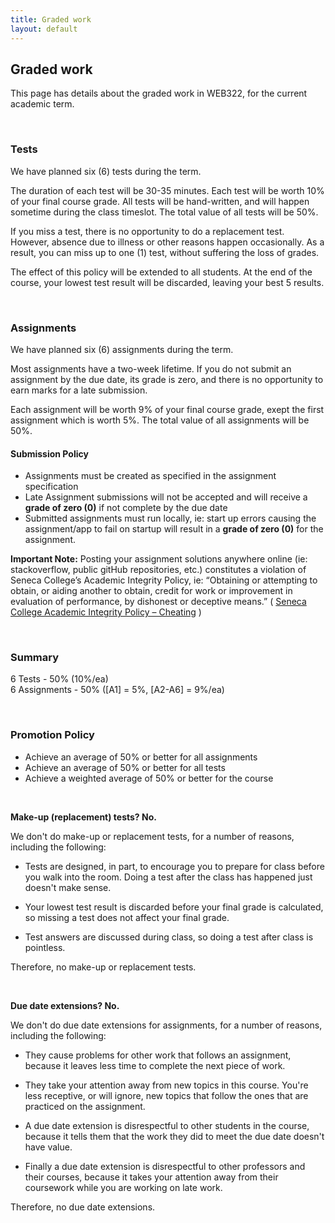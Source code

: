 ```yaml
---
title: Graded work
layout: default
---
```


## Graded work

This page has details about the graded work in WEB322, for the current academic term.

<br>

### Tests

We have planned six (6) tests during the term.

The duration of each test will be 30-35 minutes. Each test will be worth 10% of your final course grade. All tests will be hand-written, and will happen sometime during the class timeslot. The total value of all tests will be 50%.

If you miss a test, there is no opportunity to do a replacement test. However, absence due to illness or other reasons happen occasionally. As a result, you can miss up to one (1) test, without suffering the loss of grades.

The effect of this policy will be extended to all students. At the end of the course, your lowest test result will be discarded, leaving your best 5 results.

<br>

### Assignments

We have planned six (6) assignments during the term.

Most assignments have a two-week lifetime. If you do not submit an assignment by the due date, its grade is zero, and there is no opportunity to earn marks for a late submission.

Each assignment will be worth 9% of your final course grade, exept the first assignment which is worth 5%. The total value of all assignments will be 50%.

#### Submission Policy

* Assignments must be created as specified in the assignment specification
* Late Assignment submissions will not be accepted and will receive a **grade of zero (0)** if not complete by the due date
* Submitted assignments must run locally, ie: start up errors causing the assignment/app to fail on startup will result in a **grade of zero (0)** for the assignment.

**Important Note:** Posting your assignment solutions anywhere online (ie: stackoverflow, public gitHub repositories, etc.) constitutes a violation of Seneca College’s Academic Integrity Policy, ie:
“Obtaining or attempting to obtain, or aiding another to obtain, credit for work or improvement in evaluation of performance, by dishonest or deceptive means.” ( [Seneca College Academic Integrity Policy – Cheating](https://www.senecacollege.ca/about/policies/academic-integrity-policy.html) )

<br>

### Summary

6 Tests - 50% (10%/ea)<br>
6 Assignments - 50% ([A1] = 5%, [A2-A6] = 9%/ea)    

<br>

### Promotion Policy

* Achieve an average of 50% or better for all assignments
* Achieve an average of 50% or better for all tests
* Achieve a weighted average of 50% or better for the course

<br>

**Make-up (replacement) tests? No.**

We don't do make-up or replacement tests, for a number of reasons, including the following:

* Tests are designed, in part, to encourage you to prepare for class before you walk into the room. Doing a test after the class has happened just doesn't make sense.

* Your lowest test result is discarded before your final grade is calculated, so missing a test does not affect your final grade.

* Test answers are discussed during class, so doing a test after class is pointless.

Therefore, no make-up or replacement tests. 

<br>

**Due date extensions? No.**

We don't do due date extensions for assignments, for a number of reasons, including the following:

* They cause problems for other work that follows an assignment, because it leaves less time to complete the next piece of work.

* They take your attention away from new topics in this course. You're less receptive, or will ignore, new topics that follow the ones that are practiced on the assignment.

* A due date extension is disrespectful to other students in the course, because it tells them that the work they did to meet the due date doesn't have value.

* Finally a due date extension is disrespectful to other professors and their courses, because it takes your attention away from their coursework while you are working on late work.

Therefore, no due date extensions.

<br>
